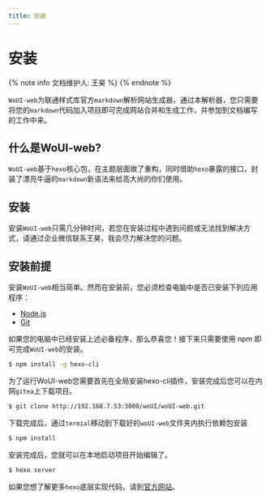 ```yaml
---
title: 安装
---
```


# 安装

{% note info 文档维护人: 王昊 %}
{% endnote %}

`WoUI-web`为联通样式库官方`markdown`解析网站生成器，通过本解析器，您只需要将您的`markdown`代码加入项目即可完成网站合并和生成工作，并参加到文档编写的工作中来。

## 什么是WoUI-web?
`WoUI-web`基于`hexo`核心包，在主题层面做了重构，同时借助`hexo`暴露的接口，封装了漂亮牛逼的`markdown`新语法来给高大尚的你们使用。

## 安装
安装`WoUI-web`只需几分钟时间，若您在安装过程中遇到问题或无法找到解决方式，请通过企业微信联系王昊，我会尽力解决您的问题。

## 安装前提
安装`WoUI-web`相当简单。然而在安装前，您必须检查电脑中是否已安装下列应用程序：
- [Node.js](https://nodejs.org/en/)
- [Git](https://git-scm.com/)

如果您的电脑中已经安装上述必备程序，那么恭喜您！接下来只需要使用 npm 即可完成`WoUI-web`的安装。

``` bash
$ npm install -g hexo-cli

```
为了运行WoUI-web您需要首先在全局安装hexo-cli插件，安装完成后您可以在内网`gitea`上下载项目。
``` bash
$ git clone http://192.168.7.53:3000/woUI/woUI-web.git

```
下载完成后，通过`termial`移动到下载好的`woUI-web`文件夹内执行依赖包安装
```bash
$ npm install
```

安装完成后，您就可以在本地启动项目开始编辑了。
```bash
$ hexo server
```

如果您想了解更多`hexo`底层实现代码，请到[官方网站](https://hexo.io/zh-cn/docs/)。